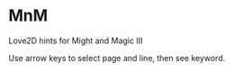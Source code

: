 # MnM
Love2D hints for Might and Magic III

Use arrow keys to select page and line,  then see keyword.
